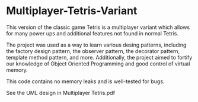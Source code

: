 # Multiplayer-Tetris-Variant
This version of the classic game Tetris is a multiplayer variant which allows for many power ups and additional features not found in normal Tetris. 

The project was used as a way to learn various desing patterns, including the factory design pattern, the observer pattern, the decorator pattern, template method pattern, and more. Additionally, the project aimed to fortify our knowledge of Object Oriented Programming and good control of virtual memory. 

This code contains no memory leaks and is well-tested for bugs.

See the UML design in Multiplayer Tetris.pdf
